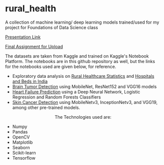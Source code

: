 # rural_health

A collection of machine learning/ deep learning models trained/used for my project for Foundations of Data Science class

[Presentation Link](https://docs.google.com/presentation/d/1dO6ZSARjokhMqbcgtYLJ3y7ulZPZdSpjvAD5AjI8r4E/edit?usp=sharing)

[Final Assignment for Upload](https://docs.google.com/document/d/1sGfwWcPlFhX2ohbdFZIHatOVLwlhH-31/edit?usp=sharing&ouid=118233867083208545920&rtpof=true&sd=true)

The datasets are taken from Kaggle and trained on Kaggle's Notebook Platform. The notebooks are in this github repository as well, but the links for the notebooks used are given below, for reference.

- Exploratory data analysis on [Rural Healthcare Statistics](https://www.kaggle.com/code/anushkpandey/kagglenb01) and [Hospitals and Beds in India](https://www.kaggle.com/code/anushkpandey/kagglenb02)
- [Brain Tumor Detection](https://www.kaggle.com/code/anushkpandey/kagglenb03) using MobileNet, ResNet152 and VGG16 models
- [Heart Failure Prediction](https://www.kaggle.com/code/anushkpandey/kagglenb04) using a Deep Neural Network, Logistic Regression and Random Forests Classifiers
- [Skin Cancer Detection](https://www.kaggle.com/code/anushkpandey/skincancer-1-mobilenet) using MobileNetv3, InceptionNetv3, and VGG19, among other pre-trained models.

<center>The Technologies used are:</center>

- Numpy
- Pandas
- OpenCV
- Matplotlib
- Seaborn
- Scikit-learn
- Tensorflow
